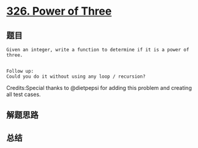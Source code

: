 # [326. Power of Three](https://leetcode.com/problems/power-of-three/)

## 题目

        
    Given an integer, write a function to determine if it is a power of three.


    Follow up:
    Could you do it without using any loop / recursion?


Credits:Special thanks to @dietpepsi for adding this problem and creating all test cases.
      

## 解题思路


## 总结


